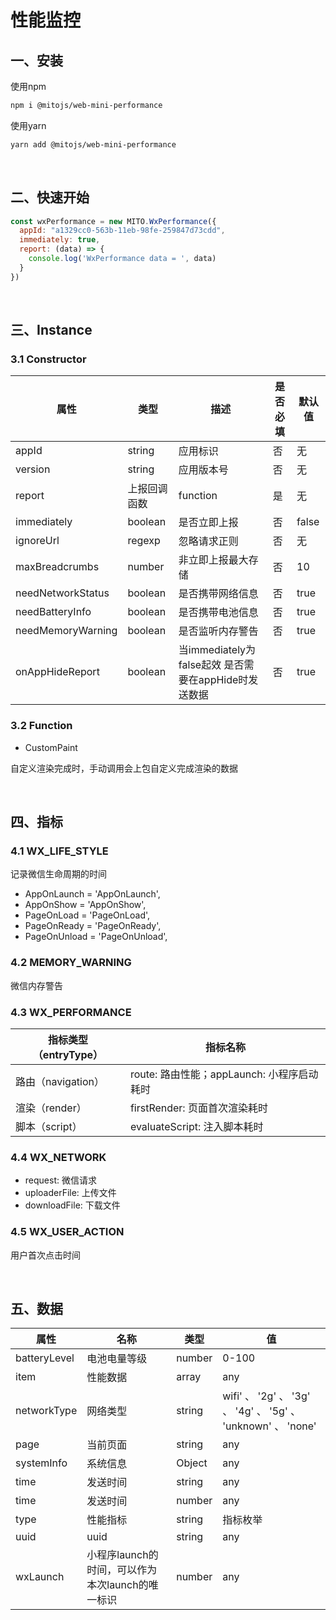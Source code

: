 # 性能监控

## 一、安装
使用npm
```bash
npm i @mitojs/web-mini-performance
```
使用yarn
```bash
yarn add @mitojs/web-mini-performance
```

<br/>

## 二、快速开始
```javascript
const wxPerformance = new MITO.WxPerformance({
  appId: "a1329cc0-563b-11eb-98fe-259847d73cdd",
  immediately: true,
  report: (data) => {
    console.log('WxPerformance data = ', data)
  }
})
```

<br/>

## 三、Instance

### 3.1 Constructor

  属性|类型|描述|是否必填|默认值
  |---|---|---|---|---|
  appId|string|应用标识|否|无
  version|string|应用版本号|否|无
  report|上报回调函数|function|是|无
  immediately|boolean|是否立即上报|否|false
  ignoreUrl|regexp|忽略请求正则|否|无
  maxBreadcrumbs|number|非立即上报最大存储|否|10
  needNetworkStatus|boolean|是否携带网络信息|否|true
  needBatteryInfo|boolean|是否携带电池信息|否|true
  needMemoryWarning|boolean|是否监听内存警告|否|true
  onAppHideReport|boolean|当immediately为false起效 是否需要在appHide时发送数据|否|true



### 3.2 Function

- CustomPaint

自定义渲染完成时，手动调用会上包自定义完成渲染的数据

<br/>

## 四、指标

### 4.1 WX_LIFE_STYLE

记录微信生命周期的时间

- AppOnLaunch = 'AppOnLaunch',
- AppOnShow = 'AppOnShow',
- PageOnLoad = 'PageOnLoad',
- PageOnReady = 'PageOnReady',
- PageOnUnload = 'PageOnUnload',

### 4.2 MEMORY_WARNING

微信内存警告

### 4.3 WX_PERFORMANCE

指标类型（entryType）| 	指标名称
|---|---|
路由（navigation）|	route: 路由性能；appLaunch: 小程序启动耗时
渲染（render）|	firstRender: 页面首次渲染耗时
脚本（script）| evaluateScript: 注入脚本耗时

### 4.4 WX_NETWORK

- request: 微信请求
- uploaderFile: 上传文件
- downloadFile: 下载文件

### 4.5 WX_USER_ACTION

用户首次点击时间

<br/>

## 五、数据

属性 | 名称 | 类型 | 值 
|---|---|---|---|
batteryLevel | 电池电量等级 | number | 0-100
item | 性能数据 | array | any 
networkType | 网络类型 | string | wifi' 、 '2g' 、 '3g' 、 '4g' 、 '5g' 、 'unknown' 、 'none'
page | 当前页面 | string | any
systemInfo | 系统信息 | Object | any
time | 发送时间 | string | any 
time | 发送时间 | number | any 
type | 性能指标 | string | 指标枚举
uuid | uuid | string | any
wxLaunch| 小程序launch的时间，可以作为本次launch的唯一标识 | number | any
